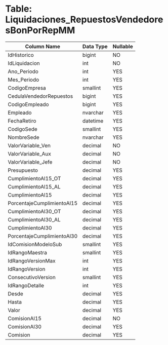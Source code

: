 # Table: Liquidaciones_RepuestosVendedoresBonPorRepMM

| Column Name | Data Type | Nullable |
|-------------|-----------|----------|
| IdHistorico | bigint | NO |
| IdLiquidacion | int | NO |
| Ano_Periodo | int | YES |
| Mes_Periodo | int | YES |
| CodigoEmpresa | smallint | YES |
| CedulaVendedorRepuestos | bigint | YES |
| CodigoEmpleado | bigint | YES |
| Empleado | nvarchar | YES |
| FechaRetiro | datetime | YES |
| CodigoSede | smallint | YES |
| NombreSede | nvarchar | YES |
| ValorVariable_Ven | decimal | NO |
| ValorVariable_Aux | decimal | NO |
| ValorVariable_Jefe | decimal | NO |
| Presupuesto | decimal | YES |
| CumplimientoAl15_OT | decimal | YES |
| CumplimientoAl15_AL | decimal | YES |
| CumplimientoAl15 | decimal | YES |
| PorcentajeCumplimientoAl15 | decimal | YES |
| CumplimientoAl30_OT | decimal | YES |
| CumplimientoAl30_AL | decimal | YES |
| CumplimientoAl30 | decimal | YES |
| PorcentajeCumplimientoAl30 | decimal | YES |
| IdComisionModeloSub | smallint | YES |
| IdRangoMaestra | smallint | YES |
| IdRangoVersionMax | int | YES |
| IdRangoVersion | int | YES |
| ConsecutivoVersion | smallint | YES |
| IdRangoDetalle | int | YES |
| Desde | decimal | YES |
| Hasta | decimal | YES |
| Valor | decimal | YES |
| ComisionAl15 | decimal | NO |
| ComisionAl30 | decimal | YES |
| Comision | decimal | YES |

